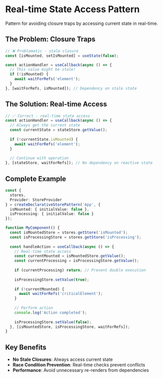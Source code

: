 # Real-time State Access Pattern

Pattern for avoiding closure traps by accessing current state in real-time.

## The Problem: Closure Traps

```typescript
// ❌ Problematic - stale closure
const [isMounted, setIsMounted] = useState(false);

const actionHandler = useCallback(async () => {
  // This value might be stale!
  if (!isMounted) {
    await waitForRefs('element');
  }
}, [waitForRefs, isMounted]); // Dependency on stale state
```

## The Solution: Real-time Access

```typescript
// ✅ Correct - real-time state access
const actionHandler = useCallback(async () => {
  // Always get the current state
  const currentState = stateStore.getValue();
  
  if (!currentState.isMounted) {
    await waitForRefs('element');
  }
  
  // Continue with operation
}, [stateStore, waitForRefs]); // No dependency on reactive state
```

## Complete Example

```typescript
const {
  stores,
  Provider: StoreProvider
} = createDeclarativeStorePattern('App', {
  isMounted: { initialValue: false },
  isProcessing: { initialValue: false }
});

function MyComponent() {
  const isMountedStore = stores.getStore('isMounted');
  const isProcessingStore = stores.getStore('isProcessing');
  
  const handleAction = useCallback(async () => {
    // Real-time state access
    const currentMounted = isMountedStore.getValue();
    const currentProcessing = isProcessingStore.getValue();
    
    if (currentProcessing) return; // Prevent double execution
    
    isProcessingStore.setValue(true);
    
    if (!currentMounted) {
      await waitForRefs('criticalElement');
    }
    
    // Perform action
    console.log('Action completed');
    
    isProcessingStore.setValue(false);
  }, [isMountedStore, isProcessingStore, waitForRefs]);
}
```

## Key Benefits

- **No Stale Closures**: Always access current state
- **Race Condition Prevention**: Real-time checks prevent conflicts
- **Performance**: Avoid unnecessary re-renders from dependencies
